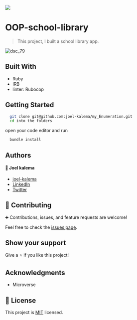 ![](https://img.shields.io/badge/Microverse-blueviolet)

# OOP-school-library

> This project, I built a school library app.

![dsc_79](https://user-images.githubusercontent.com/57408419/174899192-30bd222c-5a0d-4c50-bbf5-775e94c1857e.jpg)

## Built With

- Ruby
- IRB
- linter: Rubocop

## Getting Started

```bash
  git clone git@github.com:joel-kalema/my_Enumeration.git
  cd into the folders
```

open your code editor and run

```bash
  bundle install
```

## Authors

#### :bust_in_silhouette: Joel kalema

- [joel-kalema](https://github.com/joel-kalema)
- [LinkedIn](https://www.linkedin.com/in/joel-kalema-30518a230/)
- [Twitter](https://twitter.com/JoelJklm)

## 🤝 Contributing

:heavy_plus_sign: Contributions, issues, and feature requests are welcome!

Feel free to check the [issues page](../../issues/).

## Show your support

Give a ⭐️ if you like this project!

## Acknowledgments

- Microverse

## 📝 License

This project is [MIT](./MIT.md) licensed.

